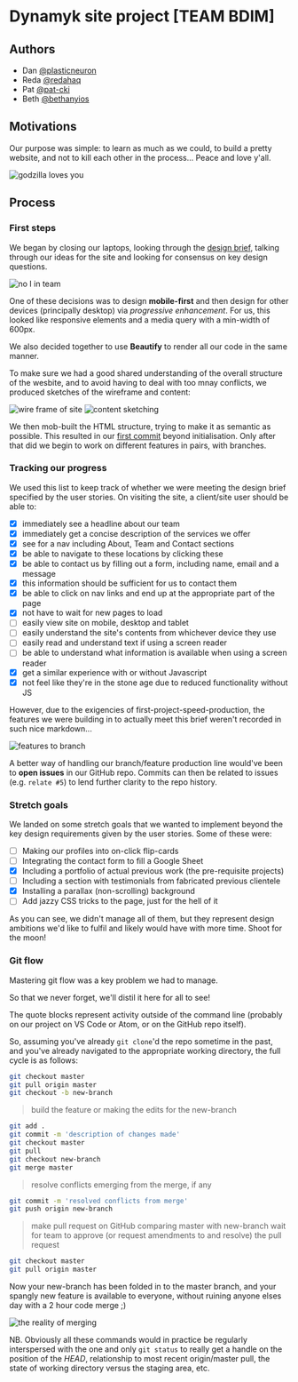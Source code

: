 # Dynamyk site project [TEAM BDIM]

## Authors

* Dan [@plasticneuron](https://github.com/plasticneuron)
* Reda [@redahaq](https://github.com/redahaq)
* Pat [@pat-cki](https://github.com/pat-cki)
* Beth [@bethanyios](https://github.com/bethanyios)

## Motivations

Our purpose was simple: to learn as much as we could, to build a pretty website, and not to kill each other in the process... Peace and love y'all.

![godzilla loves you](http://giphygifs.s3.amazonaws.com/media/DrQsEteT3ngBO/giphy.gif)

## Process

### First steps

We began by closing our laptops, looking through the [design brief](https://github.com/foundersandcoders/master-reference/blob/master/coursebook/week-1/project.md), talking through our ideas for the site and looking for consensus on key design questions.

![no I in team](https://media.giphy.com/media/3rgXBrLlRs4ZlpnVDO/giphy.gif)

One of these decisions was to design **mobile-first** and then design for other devices (principally desktop) via _progressive enhancement_. For us, this looked like responsive elements and a media query with a min-width of 600px.

We also decided together to use **Beautify** to render all our code in the same manner.

To make sure we had a good shared understanding of the overall structure of the wesbite, and to avoid having to deal with too mnay conflicts, we produced sketches of the wireframe and content:

![wire frame of site](https://i.imgur.com/xmGfL9p.jpg) ![content sketching](https://i.imgur.com/spP57x2.jpg)


We then mob-built the HTML structure, trying to make it as semantic as possible. This resulted in our [first commit](https://github.com/fac18/dynamyk-site/commit/c0761cecbdcbc8130a51e0656e847fde903e5cf4) beyond initialisation. Only after that did we begin to work on different features in pairs, with branches.

### Tracking our progress

We used this list to keep track of whether we were meeting the design brief specified by the user stories. On visiting the site, a client/site user should be able to:

- [x] immediately see a headline about our team
- [x] immediately get a concise description of the services we offer
- [x] see for a nav including About, Team and Contact sections
- [x] be able to navigate to these locations by clicking these
- [x] be able to contact us by filling out a form, including name, email and a message
- [x] this information should be sufficient for us to contact them
- [x] be able to click on nav links and end up at the appropriate part of the page
- [x] not have to wait for new pages to load
- [ ] easily view site on mobile, desktop and tablet
- [ ] easily understand the site's contents from whichever device they use
- [ ] easily read and understand text if using a screen reader
- [ ] be able to understand what information is available when using a screen reader
- [x] get a similar experience with or without Javascript
- [x] not feel like they're in the stone age due to reduced functionality without JS

However, due to the exigencies of first-project-speed-production, the features we were building in to actually meet this brief weren't recorded in such nice markdown...

![features to branch](https://i.imgur.com/o6r0Akc.jpg)

A better way of handling our branch/feature production line would've been to **open issues** in our GitHub repo. Commits can then be related to issues (e.g. `relate #5`) to lend further clarity to the repo history.

### Stretch goals

We landed on some stretch goals that we wanted to implement beyond the key design requirements given by the user stories. Some of these were:

- [ ] Making our profiles into on-click flip-cards
- [ ] Integrating the contact form to fill a Google Sheet
- [x] Including a portfolio of actual previous work (the pre-requisite projects)
- [ ] Including a section with testimonials from fabricated previous clientele
- [x] Installing a parallax (non-scrolling) background
- [ ] Add jazzy CSS tricks to the page, just for the hell of it

As you can see, we didn't manage all of them, but they represent design ambitions we'd like to fulfil and likely would have with more time. Shoot for the moon!


### Git flow

Mastering git flow was a key problem we had to manage.

So that we never forget, we'll distil it here for all to see!

The quote blocks represent activity outside of the command line (probably on our project on VS Code or Atom, or on the GitHub repo itself).

So, assuming you've already `git clone`'d the repo sometime in the past, and you've already navigated to the appropriate working directory, the full cycle is as follows:

```bash
git checkout master
git pull origin master
git checkout -b new-branch
```

> build the feature or making the edits for the new-branch

```bash
git add .
git commit -m 'description of changes made'
git checkout master
git pull
git checkout new-branch
git merge master
```

> resolve conflicts emerging from the merge, if any

```bash
git commit -m 'resolved conflicts from merge'
git push origin new-branch
```

> make pull request on GitHub comparing master with new-branch
> wait for team to approve (or request amendments to and resolve) the pull request

```bash
git checkout master
git pull origin master
```

Now your new-branch has been folded in to the master branch, and your spangly new feature is available to everyone, without ruining anyone elses day with a 2 hour code merge ;)

![the reality of merging](https://media.giphy.com/media/cFkiFMDg3iFoI/giphy.gif)

NB. Obviously all these commands would in practice be regularly interspersed with the one and only `git status` to really get a handle on the position of the _HEAD_, relationship to most recent origin/master pull, the state of working directory versus the staging area, etc.
